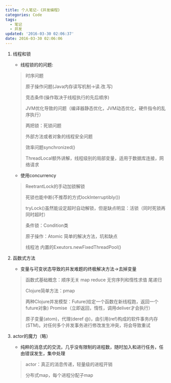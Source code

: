 ```yaml
---
title: 个人笔记-《并发编程》
categories: Code
tags:
  - 笔记
  - 并发
updated: '2016-03-30 02:06:37'
date: 2016-03-30 02:06:06
---
```


1.  线程和锁
    
    *   线程锁的的问题:
    
    > 时序问题
    > 
    > 原子操作问题(Java内存读写机制->读.改.写)
    > 
    > 竞态条件(操作取决于线程执行的先后顺序)
    > 
    > JVM优化导致的问题（编译器静态优化，JVM动态优化，硬件指令的乱序执行）
    > 
    > 两把锁：死锁问题
    > 
    > 外部方法或者对象的线程安全问题
    > 
    > 效率问题synchronized()
    > 
    > ThreadLocal额外讲解，线程级别的局部变量，适用于数据库连接，网络请求
    
    *   使用concurrency
    
    > ReetrantLock的手动加锁解锁
    > 
    > 死锁也能中断(不推荐的方式lockInterruptibly())
    > 
    > tryLock()虽然能设定超时自动解锁，但是缺点明显：活锁（同时死锁再同时超时）
    > 
    > 条件锁：Condition类
    > 
    > 原子操作：Atomic 简单的解决方法，坑和缺点
    > 
    > 线程池 内置的Exeutors.newFixedThreadPool()

2.  函数式方法
    
    *   变量与可变状态导致的并发难题的终极解决方法->去掉变量
    
    > 函数式基础概念：顺序无关 map reduce 无穷序列和惰性求值 尾递归
    > 
    > Clojure简单方法：pmap
    > 
    > 两种Clojure并发模型：Future(给定一个函数在新线程跑，返回一个future对象) Promise（立即返回，惰性，调用deliver才会执行）
    > 
    > 原子变量(atom)，代理(deref @)，由引用(ref)构成的软件事务内存(STM)。对任何多个并发事务进行修改发生冲突，将会导致重试

3.  actor的魔力（略）
    
    *   纯粹的消息式的交流，几乎没有限制的进程数，随时加入和进行任务，任由错误发生，集中处理
    
    > actor：真正的消息传递，轻量级的进程开销
    > 
    > 分布式map，每个进程分配子map